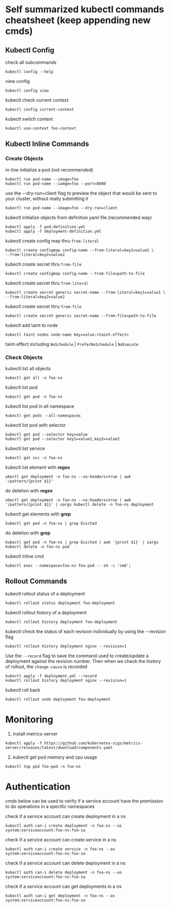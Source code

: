# Self summarized kubectl commands cheatsheet (keep appending new cmds)

## Kubectl Config

check all subcommands
```
kubectl config --help
```

view config
```
kubectl config view
```

kubectl check current context
```
kubectl config current-context
```

kubectl swtich context
```
kubectl use-context foo-context
```

## Kubectl Inline Commands

### Create Objects

in-line initialize a pod (not recommended)
```
kubectl run pod-name --image=foo
kubectl run pod-name --iamge=foo --port=8080
```

use the --dry-run=client flag to preview the object that would be sent to your cluster, without really submitting it
```
kubectl run pod-name --image=foo --dry-run=client
```

kubectl initialize objects from definition yaml file (recommended way)
```
kubectl apply -f pod-definition.yml
kubectl apply -f deployment-definition.yml
```

kubectl create config map thru `from-literal`
```
kubectl create configmap config-name --from-literal=key1=value1 \
--from-literal=key2=value2
```

kubectl create secret thru `from-file`
```
kubectl create configmap config-name --from-file=path-to-file
```

kubectl create secret thru `from-literal`
```
kubectl create secret generic secret-name --from-literal=key1=value1 \
--from-literal=key2=value2
```

kubectl create secret thru `from-file`
```
kubectl create secret generic secret-name --from-file=path-to-file
```

kubectl add taint to node
```
kubectl taint nodes node-name key=value:<taint-effect>
```
taint-effect including `NoSchedule` |  `PreferNoSchedule` | `NoExecute`

### Check Objects

kubectl list all objects
```
kubectl get all -n foo-ns
```

kubectl list pod
```
kubectl get pod -n foo-ns
```

kubectl list pod in all namespace
```
kubectl get pods --all-namespaces
```

kubectl list pod with selector
```
kubectl get pod --selector key=value
kubectl get pod --selector key1=value1,key2=value2
```

kubectl list service
```
kubectl get svc -n foo-ns
```

kubectl list element with **regex**

```
ubectl get deployment -n foo-ns --no-headers=true | awk '/pattern/{print $1}'
```

do deletion with **regex**
```
ubectl get deployment -n foo-ns --no-headers=true | awk '/pattern/{print $1}' | xargs kubectl delete -n foo-ns deployment
```

kubectl get elements with **grep**
```
kubectl get pod -n foo-ns | grep Evicted
```

do deletion with **grep**
```
kubectl get pod -n foo-ns | grep Evicted | awk '{print $1}' | xargs kubectl delete -n foo-ns pod
```

kubectl inline cmd
```
kubectl exec --namespace=foo-ns foo-pod -- sh -c 'cmd';
```

## Rollout Commands

kubectl rollout status of a deployment
```
kubectl rollout status deployment foo-deployment
```

kubectl rollout history of a deployment
```
kubectl rollout history deployment foo-deployment
```

kubectl check the status of each revision individually by using the --revision flag
```
kubectl rollout history deployment nginx --revision=1
```

Use the `--record` flag to save the command used to create/update a deployment against the revision number. Then when we check the history of rollout, the `change-cause` is recorded
```
kubectl apply -f deployment.yml --record
kubectl rollout history deployment nginx --revision=1
```

kubectl roll back
```
kubectl rollout undo deployment foo-deployment
```

# Monitoring

1. install metrics-server

```
kubectl apply -f https://github.com/kubernetes-sigs/metrics-server/releases/latest/download/components.yaml
```

2. kubectl get pod memory and cpu usage
```
kubectl top pod foo-pod -n foo-ns
```

# Authentication

cmds below can be used to verify if a service account have the premission to do operations in a specific namespaces

check if a service account can create deployment in a ns
```
kubectl auth can-i create deployment -n foo-ns --as system:serviceaccount:foo-ns:foo-sa
```

check if a service account can create service in a ns
```
kubectl auth can-i create service -n foo-ns --as system:serviceaccount:foo-ns:foo-sa
```

check if a service account can delete deployment in a ns
```
kubectl auth can-i delete deployment -n foo-ns --as system:serviceaccount:foo-ns:foo-sa
```

check if a service account can get deployments in a ns
```
kubectl auth can-i get deployment -n foo-ns --as system:serviceaccount:foo-ns:foo-sa
```